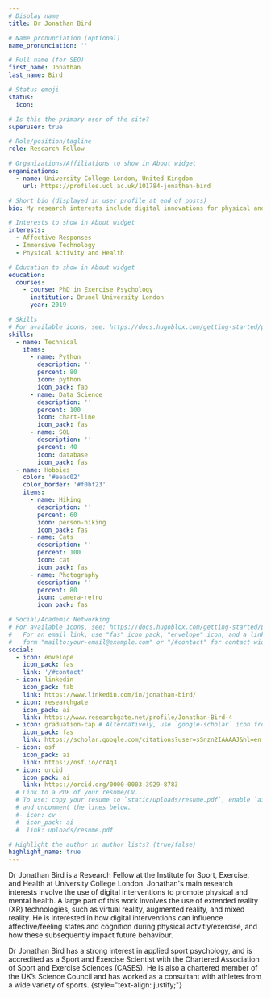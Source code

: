 ```yaml
---
# Display name
title: Dr Jonathan Bird

# Name pronunciation (optional)
name_pronunciation: ''

# Full name (for SEO)
first_name: Jonathan
last_name: Bird

# Status emoji
status:
  icon: 

# Is this the primary user of the site?
superuser: true

# Role/position/tagline
role: Research Fellow

# Organizations/Affiliations to show in About widget
organizations:
  - name: University College London, United Kingdom
    url: https://profiles.ucl.ac.uk/101784-jonathan-bird

# Short bio (displayed in user profile at end of posts)
bio: My research interests include digital innovations for physical and mental health.

# Interests to show in About widget
interests:
  - Affective Responses
  - Immersive Technology
  - Physical Activity and Health

# Education to show in About widget
education:
  courses:
    - course: PhD in Exercise Psychology
      institution: Brunel University London
      year: 2019    

# Skills
# For available icons, see: https://docs.hugoblox.com/getting-started/page-builder/#icons
skills:
  - name: Technical
    items:
      - name: Python
        description: ''
        percent: 80
        icon: python
        icon_pack: fab
      - name: Data Science
        description: ''
        percent: 100
        icon: chart-line
        icon_pack: fas
      - name: SQL
        description: ''
        percent: 40
        icon: database
        icon_pack: fas
  - name: Hobbies
    color: '#eeac02'
    color_border: '#f0bf23'
    items:
      - name: Hiking
        description: ''
        percent: 60
        icon: person-hiking
        icon_pack: fas
      - name: Cats
        description: ''
        percent: 100
        icon: cat
        icon_pack: fas
      - name: Photography
        description: ''
        percent: 80
        icon: camera-retro
        icon_pack: fas

# Social/Academic Networking
# For available icons, see: https://docs.hugoblox.com/getting-started/page-builder/#icons
#   For an email link, use "fas" icon pack, "envelope" icon, and a link in the
#   form "mailto:your-email@example.com" or "/#contact" for contact widget.
social:
  - icon: envelope
    icon_pack: fas
    link: '/#contact'  
  - icon: linkedin
    icon_pack: fab
    link: https://www.linkedin.com/in/jonathan-bird/
  - icon: researchgate
    icon_pack: ai
    link: https://www.researchgate.net/profile/Jonathan-Bird-4
  - icon: graduation-cap # Alternatively, use `google-scholar` icon from `ai` icon pack
    icon_pack: fas
    link: https://scholar.google.com/citations?user=sSnzn2IAAAAJ&hl=en
  - icon: osf
    icon_pack: ai
    link: https://osf.io/cr4q3
  - icon: orcid
    icon_pack: ai
    link: https://orcid.org/0000-0003-3929-8783
  # Link to a PDF of your resume/CV.
  # To use: copy your resume to `static/uploads/resume.pdf`, enable `ai` icons in `params.yaml`,
  # and uncomment the lines below.
  #- icon: cv
  #  icon_pack: ai
  #  link: uploads/resume.pdf

# Highlight the author in author lists? (true/false)
highlight_name: true
---
```


Dr Jonathan Bird is a Research Fellow at the Institute for Sport, Exercise, and Health at University College London. Jonathan's main research interests involve the use of digital interventions to promote physical and mental health. A large part of this work involves the use of extended reality (XR) technologies, such as virtual reality, augmented reality, and mixed reality. He is interested in how digital interventions can influence affective/feeling states and cognition during physical actvitiy/exercise, and how these subsequently impact future behaviour.

Dr Jonathan Bird has a strong interest in applied sport psychology, and is accredited as a Sport and Exercise Scientist with the Chartered Association of Sport and Exercise Sciences (CASES). He is also a chartered member of the UK’s Science Council and has worked as a consultant with athletes from a wide variety of sports.
{style="text-align: justify;"}